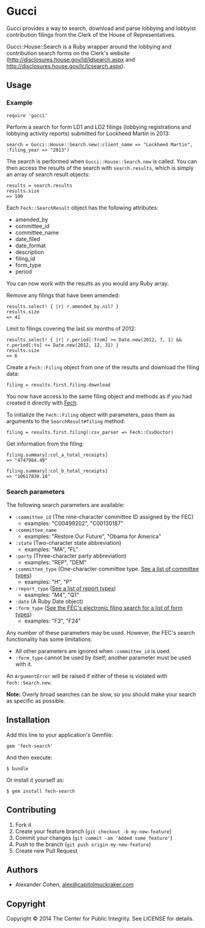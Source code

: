# Gucci

Gucci provides a way to search, download and parse lobbying and lobbyist contribution filings from the Clerk of the House of Representatives.

Gucci::House::Search is a Ruby wrapper around the lobbying and contribution search forms on the Clerk's website (http://disclosures.house.gov/ld/ldsearch.aspx and http://disclosures.house.gov/lc/lcsearch.aspx).

## Usage

### Example

    require 'gucci'

Perform a search for form LD1 and LD2 filings (lobbying registrations and lobbying activity reports) submitted for Lockheed Martin in 2013:

    search = Gucci::House::Search.new(:client_name => "Lockheed Martin", :filing_year => "2013")

The search is performed when `Gucci::House::Search.new` is called. You can then access the results of the search with `search.results`, which is simply an array of search result objects:

    results = search.results
    results.size
    => 100

Each `Fech::SearchResult` object has the following attributes:

- amended_by
- committee_id
- committee_name
- date_filed
- date_format
- description
- filing_id
- form_type
- period

You can now work with the results as you would any Ruby array.

Remove any filings that have been amended:

    results.select! { |r| r.amended_by.nil? }
    results.size
    => 41

Limit to filings covering the last six months of 2012:

    results.select! { |r| r.period[:from] >= Date.new(2012, 7, 1) && r.period[:to] <= Date.new(2012, 12, 31) }
    results.size
    => 6

Create a `Fech::Filing` object from one of the results and download the filing data:

    filing = results.first.filing.download

You now have access to the same filing object and methods as if you had created it directly with [Fech](http://nytimes.github.io/Fech/).

To initialize the `Fech::Filing` object with parameters, pass them as arguments to the `SearchResult#filing` method:

    filing = results.first.filing(:csv_parser => Fech::CsvDoctor)

Get information from the filing:

    filing.summary[:col_a_total_receipts]
    => "4747984.49"

    filing.summary[:col_b_total_receipts]
    => "10617838.18"

### Search parameters

The following search parameters are available:

- `:committee_id` (The nine-character committee ID assigned by the FEC)
    - examples: "C00499202", "C00130187"
- `:committee_name`
    - examples: "Restore Our Future", "Obama for America"
- `:state` (Two-character state abbreviation)
    - examples: "MA", "FL"
- `:party` (Three-character party abbreviation)
    - examples: "REP", "DEM"
- `:committee_type` (One-character committee type. [See a list of committee types](http://www.fec.gov/finance/disclosure/metadata/CommitteeTypeCodes.shtml))
    - examples: "H", "P"
- `:report_type` ([See a list of report types](http://www.fec.gov/finance/disclosure/metadata/ReportTypeCodes.shtml))
    - examples: "M4", "Q1"
- `:date` (A Ruby Date object)
- `:form_type` ([See the FEC's electronic filing search for a list of form types](http://www.fec.gov/finance/disclosure/efile_search.shtml))
    - examples: "F3", "F24"
  
Any number of these parameters may be used. However, the FEC's search functionality has some limitations:

- All other parameters are ignored when `:committee_id` is used.
- `:form_type` cannot be used by itself; another parameter must be used with it.

An `ArgumentError` will be raised if either of these is violated with `Fech::Search.new`.

__Note:__ Overly broad searches can be slow, so you should make your search as specific as possible.

## Installation

Add this line to your application's Gemfile:

    gem 'fech-search'

And then execute:

    $ bundle

Or install it yourself as:

    $ gem install fech-search

## Contributing

1. Fork it
2. Create your feature branch (`git checkout -b my-new-feature`)
3. Commit your changes (`git commit -am 'Added some feature'`)
4. Push to the branch (`git push origin my-new-feature`)
5. Create new Pull Request

## Authors

- Alexander Cohen, alex@capitolmuckraker.com

## Copyright

Copyright © 2014 The Center for Public Integrity. See LICENSE for details.
